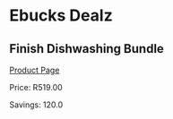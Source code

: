 
# Ebucks Dealz
## Finish Dishwashing Bundle
[Product Page](https://www.ebucks.com/web/shop/productSelected.do?prodId=1062621823&catId=375509364)

Price: R519.00

Savings: 120.0


	